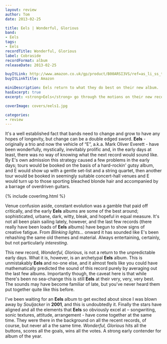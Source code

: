 ```yaml
---
layout: review
author: Tom
date: 2013-02-25

title: Eels | Wonderful, Glorious
band:
- Eels
tags:
- Eels
recordTitle: Wonderful, Glorious
label: Cobraside
recordFormat: album
releaseDate: 2013-02-25

buyItLink: http://www.amazon.co.uk/gp/product/B00ARSI3VS/ref=as_li_ss_tl?ie=UTF8&camp=1634&creative=19450&creativeASIN=B00ARSI3VS&linkCode=as2&tag=eatebymons-21
buyItLinkTitle: Amazon

miniDescription: Eels return to what they do best on their new album.
hasExcerpt: true
excerpt: <strong>Eels</strong> go through the motions on their new record, <em>Wonderful, Glorious</em>. But when the motions are this good, who’s complaining?!

coverImage: covers/eels1.jpg

categories:
- review
---
```


It's a well established fact that bands need to change and grow to have any hopes of longevity, but change can be a double edged sword. **Eels** - originally a trio and now the vehicle of “E”, a.k.a. Mark Oliver Everett - have been wonderfully, mystically, inevitably prolific and, in the early days at least, there was no way of knowing what the next record would sound like. By E's own admission this strategy caused a few problems in the early days; tours would be booked on the basis of a hard-rockin' gutsy album, and E would show up with a gentle set-list and a string quartet, then another tour would be booked in seemingly suitable concert-hall venues and E would turn up to those sporting bleached blonde hair and accompanied by a barrage of overdriven guitars.

<div>{% include coverImg.html %}</div>

Venue confusion aside, constant evolution was a gamble that paid off critically, and the early **Eels** albums are some of the best around; sophisticated, urbane, dark, witty, bleak, and hopeful in equal measure. It's not all been plain sailing lately, however, and the last few records (there really have been loads of **Eels** albums) have begun to show signs of creative fatigue. From *Blinking lights...* onward it has sounded like E's been rehashing the same old themes and material. Always entertaining, certainly, but not particularly *interesting*.

This new record, *Wonderful, Glorious*, is not a return to the unpredictable early days. What it is, however, is an archetypal **Eels** album. This is unmistakably **Eels** and no-one else, and it almost feels like you could have mathematically predicted the sound of this record purely by averaging out the last few albums. Importantly though, the caveat here is that while there's been no sea-change this is still **Eels** at their very, very, very best. The sounds may have become familiar of late, but you've never heard them put together quite like this before.

I've been waiting for an **Eels** album to get excited about since I was blown away by *Souljacker* in **2001**, and this is undoubtedly it. Finally the stars have aligned and all the elements that **Eels** so obviously excel at – songwriting, sonic textures, attitude, arrangement - have come together at the same time. They were there in the background on all the recent records, of course, but never all a the same time. *Wonderful, Glorious* hits all the buttons, scores all the goals, wins all the votes. A strong early contender for album of the year.